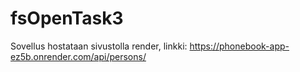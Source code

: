 ﻿# fsOpenTask3
Sovellus hostataan sivustolla render, linkki: https://phonebook-app-ez5b.onrender.com/api/persons/
